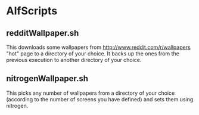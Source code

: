 AlfScripts
==========
redditWallpaper.sh
------------------
This downloads some wallpapers from http://www.reddit.com/r/wallpapers "hot" page to a directory of your choice. It backs up the ones from the previous execution to another directory of your choice.

nitrogenWallpaper.sh
--------------------
This picks any number of wallpapers from a directory of your choice (according to the number of screens you have defined) and sets them using nitrogen.
